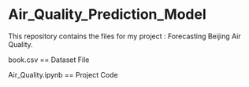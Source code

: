 # Air_Quality_Prediction_Model

This repository contains the files for my project : Forecasting Beijing Air Quality.

book.csv == Dataset File

Air_Quality.ipynb == Project Code
